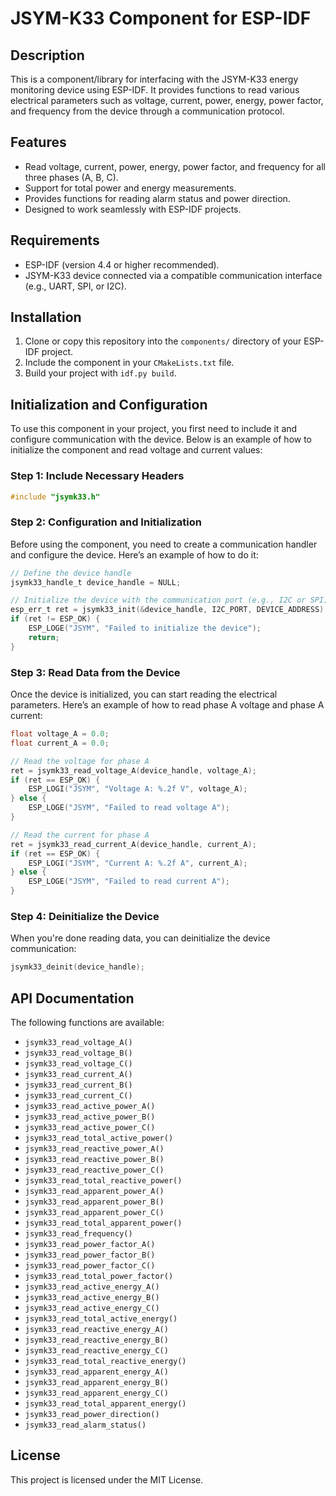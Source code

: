 # JSYM-K33 Component for ESP-IDF

## Description

This is a component/library for interfacing with the JSYM-K33 energy monitoring device using ESP-IDF. It provides functions to read various electrical parameters such as voltage, current, power, energy, power factor, and frequency from the device through a communication protocol.

## Features
- Read voltage, current, power, energy, power factor, and frequency for all three phases (A, B, C).
- Support for total power and energy measurements.
- Provides functions for reading alarm status and power direction.
- Designed to work seamlessly with ESP-IDF projects.

## Requirements
- ESP-IDF (version 4.4 or higher recommended).
- JSYM-K33 device connected via a compatible communication interface (e.g., UART, SPI, or I2C).

## Installation
1. Clone or copy this repository into the `components/` directory of your ESP-IDF project.
2. Include the component in your `CMakeLists.txt` file.
3. Build your project with `idf.py build`.

## Initialization and Configuration

To use this component in your project, you first need to include it and configure communication with the device. Below is an example of how to initialize the component and read voltage and current values:

### Step 1: Include Necessary Headers

```cpp
#include "jsymk33.h"
```

### Step 2: Configuration and Initialization

Before using the component, you need to create a communication handler and configure the device. Here’s an example of how to do it:

```c
// Define the device handle
jsymk33_handle_t device_handle = NULL;

// Initialize the device with the communication port (e.g., I2C or SPI)
esp_err_t ret = jsymk33_init(&device_handle, I2C_PORT, DEVICE_ADDRESS);
if (ret != ESP_OK) {
    ESP_LOGE("JSYM", "Failed to initialize the device");
    return;
}
```

### Step 3: Read Data from the Device

Once the device is initialized, you can start reading the electrical parameters. Here’s an example of how to read phase A voltage and phase A current:

```c
float voltage_A = 0.0;
float current_A = 0.0;

// Read the voltage for phase A
ret = jsymk33_read_voltage_A(device_handle, voltage_A);
if (ret == ESP_OK) {
    ESP_LOGI("JSYM", "Voltage A: %.2f V", voltage_A);
} else {
    ESP_LOGE("JSYM", "Failed to read voltage A");
}

// Read the current for phase A
ret = jsymk33_read_current_A(device_handle, current_A);
if (ret == ESP_OK) {
    ESP_LOGI("JSYM", "Current A: %.2f A", current_A);
} else {
    ESP_LOGE("JSYM", "Failed to read current A");
}
```

### Step 4: Deinitialize the Device

When you're done reading data, you can deinitialize the device communication:

```c
jsymk33_deinit(device_handle);
```

## API Documentation

The following functions are available:

- `jsymk33_read_voltage_A()`
- `jsymk33_read_voltage_B()` 
- `jsymk33_read_voltage_C()`
- `jsymk33_read_current_A()`
- `jsymk33_read_current_B()`
- `jsymk33_read_current_C()`
- `jsymk33_read_active_power_A()`
- `jsymk33_read_active_power_B()`
- `jsymk33_read_active_power_C()`
- `jsymk33_read_total_active_power()`
- `jsymk33_read_reactive_power_A()`
- `jsymk33_read_reactive_power_B()`
- `jsymk33_read_reactive_power_C()`
- `jsymk33_read_total_reactive_power()`
- `jsymk33_read_apparent_power_A()`
- `jsymk33_read_apparent_power_B()`
- `jsymk33_read_apparent_power_C()`
- `jsymk33_read_total_apparent_power()`
- `jsymk33_read_frequency()`
- `jsymk33_read_power_factor_A()`
- `jsymk33_read_power_factor_B()`
- `jsymk33_read_power_factor_C()`
- `jsymk33_read_total_power_factor()`
- `jsymk33_read_active_energy_A()`
- `jsymk33_read_active_energy_B()`
- `jsymk33_read_active_energy_C()`
- `jsymk33_read_total_active_energy()`
- `jsymk33_read_reactive_energy_A()`
- `jsymk33_read_reactive_energy_B()`
- `jsymk33_read_reactive_energy_C()`
- `jsymk33_read_total_reactive_energy()`
- `jsymk33_read_apparent_energy_A()`
- `jsymk33_read_apparent_energy_B()`
- `jsymk33_read_apparent_energy_C()`
- `jsymk33_read_total_apparent_energy()`
- `jsymk33_read_power_direction()`
- `jsymk33_read_alarm_status()`

## License

This project is licensed under the MIT License.
